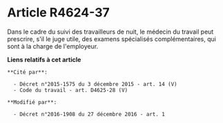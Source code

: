 # Article R4624-37

Dans le cadre du suivi des travailleurs de nuit, le médecin du travail peut prescrire, s'il le juge utile, des examens
spécialisés complémentaires, qui sont à la charge de l'employeur.

**Liens relatifs à cet article**

	**Cité par**:

	  - Décret n°2015-1575 du 3 décembre 2015 - art. 14 (V)
	  - Code du travail - art. D4625-28 (V)

	**Modifié par**:

	  - Décret n°2016-1908 du 27 décembre 2016 - art. 1
